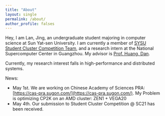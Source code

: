 ```yaml
---
title: "About"
layout: single
permalink: /about/
author_profile: falses
---
```


Hey, I am Lan, Jing, an undergraduate student majoring in computer science at Sun Yat-sen University. I am currently a member of [SYSU Student Cluster Competition Team](https://github.com/SYSU-SCC), and a research intern at the National Supercomputer Center in Guangzhou. My advisor is [Prof. Huang, Dan](https://scholar.google.com/citations?hl=en&user=Bo6PwnQAAAAJ).

Currently, my research interest falls in high-performance and distributed systems.

News:

* May 1st. We are working on Chinese Academy of Sciences PRA:[https://cas-pra.sugon.com/](https://cas-pra.sugon.com/). My Problem is optimizing CP2K on an AMD cluster: ZEN1 + VEGA20
* May 4th. Our submission to Student Cluster Competition @ SC21 has been received. 